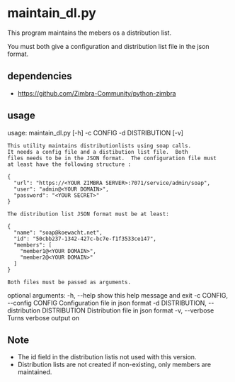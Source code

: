 # maintain_dl.py

This program maintains the mebers os a distribution list.

You must both give a configuration and distribution list file in the json format.

## dependencies

* https://github.com/Zimbra-Community/python-zimbra

## usage

usage: maintain_dl.py [-h] -c CONFIG -d DISTRIBUTION [-v]

    This utility maintains distributionlists using soap calls.
    It needs a config file and a distibution list file.  Both
    files needs to be in the JSON format.  The configuration file must
    at least have the following structure :

    {
      "url": "https://<YOUR ZIMBRA SERVER>:7071/service/admin/soap",
      "user": "admin@<YOUR DOMAIN>",
      "password": "<YOUR SECRET>"
    }

    The distribution list JSON format must be at least:

    {
      "name": "soap@koewacht.net",
      "id": "50cbb237-1342-427c-bc7e-f1f3533ce147",
      "members": [
        "member1@<YOUR DOMAIN>",
        "member2@<YOUR DOMAIN>"
      ]
    }

    Both files must be passed as arguments.

optional arguments:
  -h, --help            show this help message and exit
  -c CONFIG, --config CONFIG
                        Configuration file in json format
  -d DISTRIBUTION, --distribution DISTRIBUTION
                        Distribution file in json format
  -v, --verbose         Turns verbose output on

## Note

* The id field in the distribution listis not used with this version.  
* Distribution lists are not created if non-existing, only members are maintained. 
